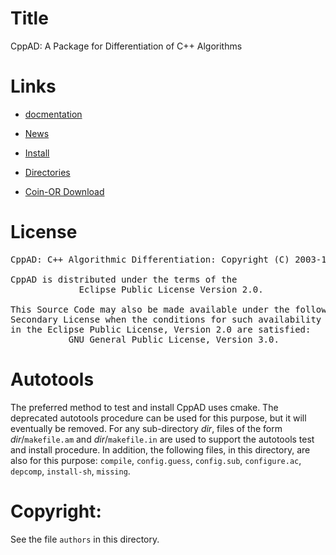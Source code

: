 # Title
CppAD: A Package for Differentiation of C++ Algorithms

# Links

- [docmentation](https://coin-or.github.io/CppAD/doc)

- [News](https://coin-or.github.io/CppAD/doc/whats_new.htm)

- [Install](https://coin-or.github.io/CppAD/doc/install.htm)

- [Directories](https://coin-or.github.io/CppAD/doc/directory.htm)

- [Coin-OR Download](https://www.coin-or.org/download/source/CppAD/)


# License
<pre>
CppAD: C++ Algorithmic Differentiation: Copyright (C) 2003-18 Bradley M. Bell

CppAD is distributed under the terms of the
             Eclipse Public License Version 2.0.

This Source Code may also be made available under the following
Secondary License when the conditions for such availability set forth
in the Eclipse Public License, Version 2.0 are satisfied:
           GNU General Public License, Version 3.0.
</pre>


# Autotools
The preferred method to test and install CppAD uses cmake.
The deprecated autotools procedure can be used for this purpose,
but it will eventually be removed.
For any sub-directory *dir*,
files of the form *dir*/`makefile.am` and *dir*/`makefile.in`
are used to support the autotools test and install procedure.
In addition,
the following files, in this directory, are also for this purpose:
`compile`,
`config.guess`,
`config.sub`,
`configure.ac`,
`depcomp`,
`install-sh`,
`missing`.


# Copyright:
See the file `authors` in this directory.
